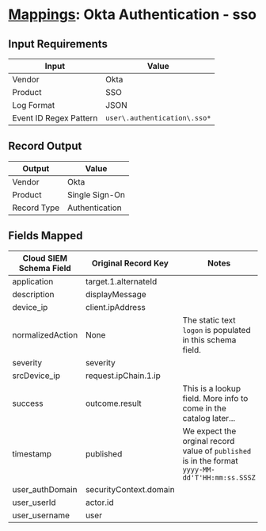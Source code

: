 # [Mappings](README.md): Okta Authentication - sso

## Input Requirements

|Input|Value|
|-----|-----|
|Vendor|Okta|
|Product|SSO|
|Log Format|JSON|
|Event ID Regex Pattern|`user\.authentication\.sso*`|

## Record Output

|Output|Value|
|------|-----|
|Vendor|Okta|
|Product|Single Sign-On|
|Record Type|Authentication|

## Fields Mapped

|Cloud SIEM Schema Field|Original Record Key|Notes|
|-----------------------|-------------------|-----|
|application|target.1.alternateId||
|description|displayMessage||
|device_ip|client.ipAddress||
|normalizedAction|None|The static text `logon` is populated in this schema field.|
|severity|severity||
|srcDevice_ip|request.ipChain.1.ip||
|success|outcome.result|This is a lookup field. More info to come in the catalog later...|
|timestamp|published|We expect the orginal record value of `published` is in the format `yyyy-MM-dd'T'HH:mm:ss.SSSZ`|
|user_authDomain|securityContext.domain||
|user_userId|actor.id||
|user_username|user||


